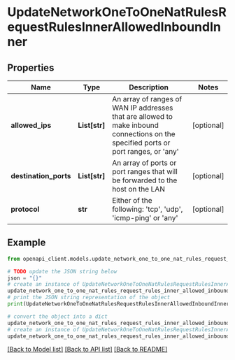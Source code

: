 # UpdateNetworkOneToOneNatRulesRequestRulesInnerAllowedInboundInner


## Properties

Name | Type | Description | Notes
------------ | ------------- | ------------- | -------------
**allowed_ips** | **List[str]** | An array of ranges of WAN IP addresses that are allowed to make inbound connections on the specified ports or port ranges, or &#39;any&#39; | [optional] 
**destination_ports** | **List[str]** | An array of ports or port ranges that will be forwarded to the host on the LAN | [optional] 
**protocol** | **str** | Either of the following: &#39;tcp&#39;, &#39;udp&#39;, &#39;icmp-ping&#39; or &#39;any&#39; | [optional] 

## Example

```python
from openapi_client.models.update_network_one_to_one_nat_rules_request_rules_inner_allowed_inbound_inner import UpdateNetworkOneToOneNatRulesRequestRulesInnerAllowedInboundInner

# TODO update the JSON string below
json = "{}"
# create an instance of UpdateNetworkOneToOneNatRulesRequestRulesInnerAllowedInboundInner from a JSON string
update_network_one_to_one_nat_rules_request_rules_inner_allowed_inbound_inner_instance = UpdateNetworkOneToOneNatRulesRequestRulesInnerAllowedInboundInner.from_json(json)
# print the JSON string representation of the object
print(UpdateNetworkOneToOneNatRulesRequestRulesInnerAllowedInboundInner.to_json())

# convert the object into a dict
update_network_one_to_one_nat_rules_request_rules_inner_allowed_inbound_inner_dict = update_network_one_to_one_nat_rules_request_rules_inner_allowed_inbound_inner_instance.to_dict()
# create an instance of UpdateNetworkOneToOneNatRulesRequestRulesInnerAllowedInboundInner from a dict
update_network_one_to_one_nat_rules_request_rules_inner_allowed_inbound_inner_from_dict = UpdateNetworkOneToOneNatRulesRequestRulesInnerAllowedInboundInner.from_dict(update_network_one_to_one_nat_rules_request_rules_inner_allowed_inbound_inner_dict)
```
[[Back to Model list]](../README.md#documentation-for-models) [[Back to API list]](../README.md#documentation-for-api-endpoints) [[Back to README]](../README.md)


